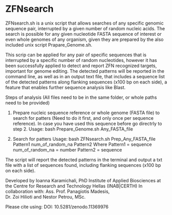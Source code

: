 # ZFNsearch
ZFNsearch.sh is a unix script that allows searches of any specific genomic sequence pair, interrupted by a given number of random nucleic acids. The search is possible for any given nucleotide FASTA sequence of interest or even whole genomes of any organism, given they are prepared by the also included unix script Prapare_Genome.sh. 

This scrip can be applied for any pair of specific sequences that is interrupted by a specific number of random nucleotides, however it has been successfully applied to detect and report ZFN recognized targets, important for genome editing. The detected patterns will be reported in the command line, as well as in an output text file, that includes a sequence list of the detected patterns along flanking sequences (x100 bp on each side), a feature that enables further sequence analysis like Blast.

Steps of analysis 
(All files need to be in the same folder, or whole paths need to be provided)

1) Prepare nucleic sequence reference or whole genome (FASTA file) to search for patters (Need to do it first, and only once per sequence reference).
In case you have used this sequence before go directrly to step 2.
Usage:
bash Prepare_Genome.sh Any_FASTA_file

2) Search for patters
Usage:
bash ZFNsearch.sh Prep_Any_FASTA_file Pattern1 num_of_random_na Pattern2
Where 	Pattern1 = sequence
	num_of_random_na = number 
	Pattern2 = sequence

The script will report the detected patterns in the terminal and output a txt file with a list of sequences found, including flanking sequences (x100 bp on each side).

Developed by Ioanna Karamichali, PhD
Institute of Applied Biosciences at the Centre for Research and Technology Hellas (INAB|CERTH)
In collaboration with:
Ass. Prof. Panagiotis Madesis,  
Dr. Zoi Hilioti and 
Nestor Petrou, MSc.

Please cite using: DOI: 10.5281/zenodo.11369976 
